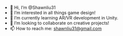 - 👋 Hi, I’m @Shawnliu31
- 👀 I’m interested in all things game design!
- 🌱 I’m currently learning AR/VR development in Unity.
- 💞️ I’m looking to collaborate on creative projects!
- 📫 How to reach me: shawnliu31@gmail.com

<!---
Shawnliu31/Shawnliu31 is a ✨ special ✨ repository because its `README.md` (this file) appears on your GitHub profile.
You can click the Preview link to take a look at your changes.
--->
